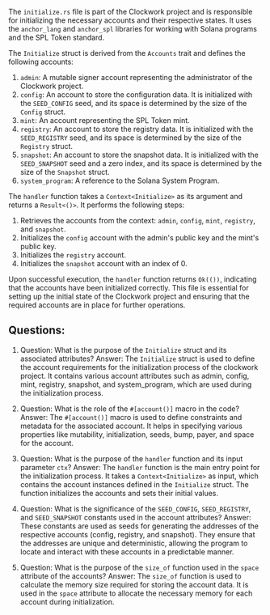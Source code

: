 
The `initialize.rs` file is part of the Clockwork project and is responsible for initializing the necessary accounts and their respective states. It uses the `anchor_lang` and `anchor_spl` libraries for working with Solana programs and the SPL Token standard.

The `Initialize` struct is derived from the `Accounts` trait and defines the following accounts:

1. `admin`: A mutable signer account representing the administrator of the Clockwork project.
2. `config`: An account to store the configuration data. It is initialized with the `SEED_CONFIG` seed, and its space is determined by the size of the `Config` struct.
3. `mint`: An account representing the SPL Token mint.
4. `registry`: An account to store the registry data. It is initialized with the `SEED_REGISTRY` seed, and its space is determined by the size of the `Registry` struct.
5. `snapshot`: An account to store the snapshot data. It is initialized with the `SEED_SNAPSHOT` seed and a zero index, and its space is determined by the size of the `Snapshot` struct.
6. `system_program`: A reference to the Solana System Program.

The `handler` function takes a `Context<Initialize>` as its argument and returns a `Result<()>`. It performs the following steps:

1. Retrieves the accounts from the context: `admin`, `config`, `mint`, `registry`, and `snapshot`.
2. Initializes the `config` account with the admin's public key and the mint's public key.
3. Initializes the `registry` account.
4. Initializes the `snapshot` account with an index of 0.

Upon successful execution, the `handler` function returns `Ok(())`, indicating that the accounts have been initialized correctly. This file is essential for setting up the initial state of the Clockwork project and ensuring that the required accounts are in place for further operations.
## Questions: 
 1. Question: What is the purpose of the `Initialize` struct and its associated attributes?
   Answer: The `Initialize` struct is used to define the account requirements for the initialization process of the clockwork project. It contains various account attributes such as admin, config, mint, registry, snapshot, and system_program, which are used during the initialization process.

2. Question: What is the role of the `#[account()]` macro in the code?
   Answer: The `#[account()]` macro is used to define constraints and metadata for the associated account. It helps in specifying various properties like mutability, initialization, seeds, bump, payer, and space for the account.

3. Question: What is the purpose of the `handler` function and its input parameter `ctx`?
   Answer: The `handler` function is the main entry point for the initialization process. It takes a `Context<Initialize>` as input, which contains the account instances defined in the `Initialize` struct. The function initializes the accounts and sets their initial values.

4. Question: What is the significance of the `SEED_CONFIG`, `SEED_REGISTRY`, and `SEED_SNAPSHOT` constants used in the account attributes?
   Answer: These constants are used as seeds for generating the addresses of the respective accounts (config, registry, and snapshot). They ensure that the addresses are unique and deterministic, allowing the program to locate and interact with these accounts in a predictable manner.

5. Question: What is the purpose of the `size_of` function used in the `space` attribute of the accounts?
   Answer: The `size_of` function is used to calculate the memory size required for storing the account data. It is used in the `space` attribute to allocate the necessary memory for each account during initialization.
    